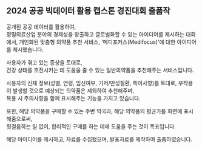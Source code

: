 ## 2024 공공 빅데이터 활용 캡스톤 경진대회 출품작

공개된 공공 데이터를 활용하여,  
정밀의료산업 분야의 경제성을 창출하고 글로벌화할 수 있는 아이디어를 제시하는 대회에서,
개인화된 맞춤형 의약품 추천 서비스, '메디포커스(Medifocus)'에 대한 아이디어를 제시했습니다.

사용자가 겪고 있는 증상을 토대로,  
건강 상태를 호전시키는 데 도움울 줄 수 있는 일반의약품을 추천해주는 서비스입니다.

사용자의 신체 정보(성별, 연령, 임신여부, 기저/만성질환, 특이사항)를 토대로,
부작용이 발생할 것으로 예상되는 의약품은 제외하여 추천해주며,  
복용 시 주의사항을 함께 표시해주는 기능을 가지고 있습니다.

또한, 해당 의약품을 구매할 수 있는 주변 약국과, 해당 의약품의 평균가를 화면에 표시해줌으로써,  
헛걸음하는 일 없이, 합리적인 구매를 하는 데에 도움을 주는 것이 목표입니다.

해당 아이디어를 제시하고, 자료를 수집했으며, 발표자료를 제작하여 출품하였습니다.
